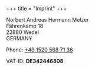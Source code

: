 +++
title = "Imprint"
+++

<div>
Norbert Andreas Hermann Melzer<br>
Fährenkamp 18<br>
22880 Wedel<br>
GERMANY
</div>

Phone: <a href="tel:+4915205687136">+49 1520 568 71 36</a>

VAT-ID: **DE342446808**
